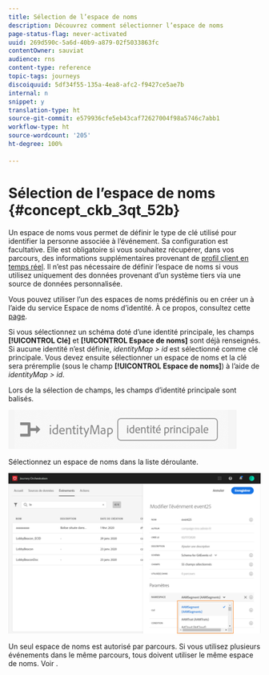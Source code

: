 ```yaml
---
title: Sélection de l’espace de noms
description: Découvrez comment sélectionner l’espace de noms
page-status-flag: never-activated
uuid: 269d590c-5a6d-40b9-a879-02f5033863fc
contentOwner: sauviat
audience: rns
content-type: reference
topic-tags: journeys
discoiquuid: 5df34f55-135a-4ea8-afc2-f9427ce5ae7b
internal: n
snippet: y
translation-type: ht
source-git-commit: e579936cfe5eb43caf72627004f98a5746c7abb1
workflow-type: ht
source-wordcount: '205'
ht-degree: 100%

---
```



# Sélection de l’espace de noms {#concept_ckb_3qt_52b}

Un espace de noms vous permet de définir le type de clé utilisé pour identifier la personne associée à l’événement. Sa configuration est facultative. Elle est obligatoire si vous souhaitez récupérer, dans vos parcours, des informations supplémentaires provenant de [profil client en temps réel](https://docs.adobe.com/content/help/fr-FR/experience-platform/profile/home.html). Il n’est pas nécessaire de définir l’espace de noms si vous utilisez uniquement des données provenant d’un système tiers via une source de données personnalisée.

Vous pouvez utiliser l’un des espaces de noms prédéfinis ou en créer un à l’aide du service Espace de noms d’identité. À ce propos, consultez cette [page](https://docs.adobe.com/content/help/fr-FR/experience-platform/identity/home.html).

Si vous sélectionnez un schéma doté d’une identité principale, les champs **[!UICONTROL Clé]** et **[!UICONTROL Espace de noms]** sont déjà renseignés. Si aucune identité n’est définie, _identityMap > id_ est sélectionné comme clé principale. Vous devez ensuite sélectionner un espace de noms et la clé sera préremplie (sous le champ **[!UICONTROL Espace de noms]**) à l’aide de _identityMap > id_.

Lors de la sélection de champs, les champs d’identité principale sont balisés.

![](../assets/primary-identity.png)


Sélectionnez un espace de noms dans la liste déroulante.

![](../assets/journey17.png)

Un seul espace de noms est autorisé par parcours. Si vous utilisez plusieurs événements dans le même parcours, tous doivent utiliser le même espace de noms. Voir [](../building-journeys/journey.md).
